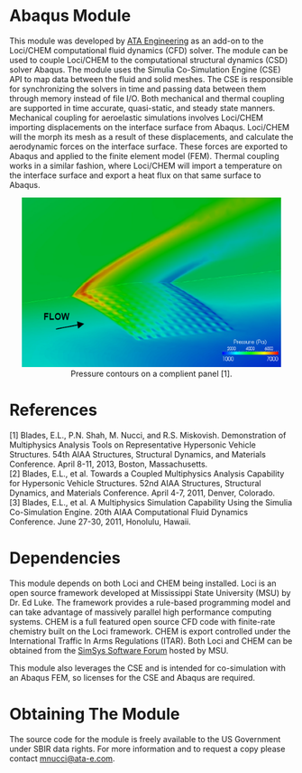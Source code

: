 # Abaqus Module
This module was developed by [ATA Engineering](http://www.ata-e.com) as an 
add-on to the Loci/CHEM computational fluid dynamics (CFD) solver. The module 
can be used to couple Loci/CHEM to the computational structural dynamics (CSD)
solver Abaqus. The module uses the Simulia Co-Simulation Engine (CSE) API to
map data between the fluid and solid meshes. The CSE is responsible for 
synchronizing the solvers in time and passing data between them through memory
instead of file I/O. Both mechanical and thermal coupling are supported in time 
accurate, quasi-static, and steady state manners. Mechanical coupling for
aeroelastic simulations involves Loci/CHEM importing displacements on the 
interface surface from Abaqus. Loci/CHEM will the morph its mesh as a result of
these displacements, and calculate the aerodynamic forces on the interface
surface. These forces are exported to Abaqus and applied to the finite element
model (FEM). Thermal coupling works in a similar fashion, where Loci/CHEM will
import a temperature on the interface surface and export a heat flux on that 
same surface to Abaqus.

<p align="center">
    <img width="460" height="300" src="images/cosim.png">
    <br>
    Pressure contours on a complient panel [1].
</p>

# References
[1] Blades, E.L., P.N. Shah, M. Nucci, and R.S. Miskovish. Demonstration of
    Multiphysics Analysis Tools on Representative Hypersonic Vehicle Structures.
    54th AIAA Structures, Structural Dynamics, and Materials Conference. April
    8-11, 2013, Boston, Massachusetts.  
[2] Blades, E.L., et al. Towards a Coupled Multiphysics Analysis Capability for 
    Hypersonic Vehicle Structures. 52nd AIAA Structures, Structural Dynamics, 
    and Materials Conference. April 4-7, 2011, Denver, Colorado.  
[3] Blades, E.L., et al. A Multiphysics Simulation Capability Using the 
    Simulia Co-Simulation Engine. 20th AIAA Computational Fluid Dynamics
    Conference. June 27-30, 2011, Honolulu, Hawaii.

# Dependencies
This module depends on both Loci and CHEM being installed. Loci is an open
source framework developed at Mississippi State University (MSU) by Dr. Ed 
Luke. The framework provides a rule-based programming model and can take 
advantage of massively parallel high performance computing systems. CHEM is a 
full featured open source CFD code with finite-rate chemistry built on the Loci 
framework. CHEM is export controlled under the International Traffic In Arms 
Regulations (ITAR). Both Loci and CHEM can be obtained from the 
[SimSys Software Forum](http://www.simcenter.msstate.edu) hosted by MSU.

This module also leverages the CSE and is intended for co-simulation with an 
Abaqus FEM, so licenses for the CSE and Abaqus are required.

# Obtaining The Module
The source code for the module is freely available to the US Government under
SBIR data rights. For more information and to request a copy please contact 
mnucci@ata-e.com.